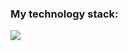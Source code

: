### My technology stack:

<img src="https://img.shields.io/badge/HTML-f0dc82?style=for-the-badge&logo=HTML5&logoColor=ЦВЕТ ЛОГОТИПА">

